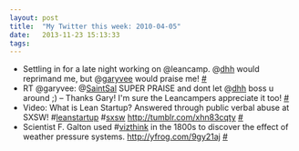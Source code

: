```yaml
---
layout: post
title:  "My Twitter this week: 2010-04-05"
date:   2013-11-23 15:13:33
tags:   
---
```


<ul class="aktt_tweet_digest">
	<li>Settling in for a late night working on @leancamp. @<a href="http://twitter.com/dhh">dhh</a> would reprimand me,  but @<a href="http://twitter.com/garyvee">garyvee</a> would praise me! <a href="http://twitter.com/saintsal/statuses/11384800607">#</a></li>
	<li>RT @garyvee: @<a href="http://twitter.com/SaintSal">SaintSal</a> SUPER PRAISE and dont let @<a href="http://twitter.com/dhh">dhh</a> boss u around ;) – Thanks Gary! I&#39;m sure the Leancampers appreciate it too! <a href="http://twitter.com/saintsal/statuses/11385832635">#</a></li>
	<li>Video: What is Lean Startup? Answered through public verbal abuse at SXSW! #<a href="http://search.twitter.com/search?q=%23leanstartup">leanstartup</a> #<a href="http://search.twitter.com/search?q=%23sxsw">sxsw</a> <a href="http://tumblr.com/xhn83cqty" rel="nofollow">http://tumblr.com/xhn83cqty</a> <a href="http://twitter.com/saintsal/statuses/11434820321">#</a></li>
	<li>Scientist F. Galton used #<a href="http://search.twitter.com/search?q=%23vizthink">vizthink</a> in the 1800s to discover the effect of weather pressure systems.    <a href="http://yfrog.com/9gy21aj" rel="nofollow">http://yfrog.com/9gy21aj</a> <a href="http://twitter.com/saintsal/statuses/11539668224">#</a></li>
</ul>

